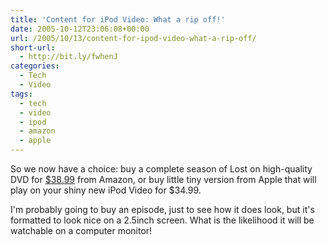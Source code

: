 ```yaml
---
title: 'Content for iPod Video: What a rip off!'
date: 2005-10-12T23:06:08+00:00
url: /2005/10/13/content-for-ipod-video-what-a-rip-off/
short-url:
  - http://bit.ly/fwhenJ
categories:
  - Tech
  - Video
tags:
  - tech
  - video
  - ipod
  - amazon
  - apple
---
```

So we now have a choice: buy a complete season of Lost on high-quality DVD for <a href="http://www.amazon.com/exec/obidos/tg/detail/-/B00005JNOG/qid=1129158043/sr=8-1/ref=pd_bbs_1/104-9926101-0787131?v=glance&#038;s=dvd&#038;n=507846">$38.99</a> from Amazon, or buy little tiny version from Apple that will play on your shiny new iPod Video for $34.99.

I'm probably going to buy an episode, just to see how it does look, but it's formatted to look nice on a 2.5inch screen. What is the likelihood it will be watchable on a computer monitor!
